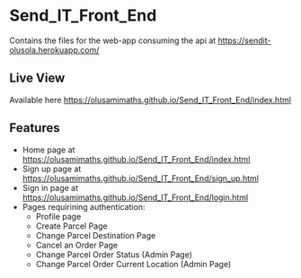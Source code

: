 # Send_IT_Front_End
Contains the files for the web-app consuming the api at https://sendit-olusola.herokuapp.com/
## Live View
Available here https://olusamimaths.github.io/Send_IT_Front_End/index.html

## Features
  - Home page at  https://olusamimaths.github.io/Send_IT_Front_End/index.html
  - Sign up page at https://olusamimaths.github.io/Send_IT_Front_End/sign_up.html
  - Sign in page at https://olusamimaths.github.io/Send_IT_Front_End/login.html
  - Pages requirining authentication:
    - Profile page
    - Create Parcel Page
    - Change Parcel Destination Page
    - Cancel an Order Page
    - Change Parcel Order Status (Admin Page)
    - Change Parcel Order Current Location (Admin Page)
